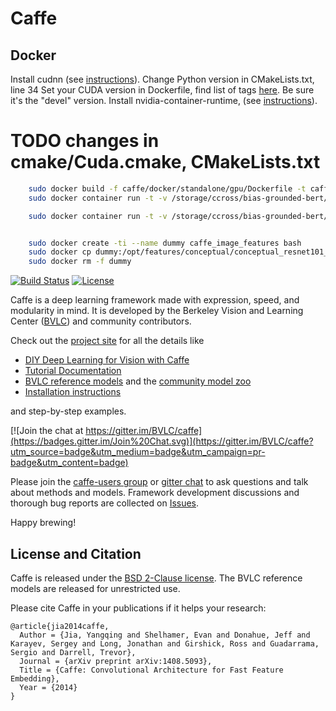 # Caffe

## Docker
Install cudnn (see [instructions](https://docs.nvidia.com/deeplearning/sdk/cudnn-install/index.html#download)).
Change Python version in CMakeLists.txt, line 34
Set your CUDA version in Dockerfile, find list of tags [here](https://gitlab.com/nvidia/container-images/cuda/blob/master/doc/supported-tags.md). Be sure it's the "devel" version.
Install nvidia-container-runtime, (see [instructions](https://github.com/NVIDIA/nvidia-container-runtime)).

# TODO changes in cmake/Cuda.cmake, CMakeLists.txt
``` bash    
    sudo docker build -f caffe/docker/standalone/gpu/Dockerfile -t caffe_image_features .
    sudo docker container run -t -v /storage/ccross/bias-grounded-bert/vilbert_beta/bottom-up-attention/caffe/features/conceptual:/opt/features/conceptual --gpus all caffe_image_features python2.7 /opt/tools/generate_tsv.py --cfg /opt/experiments/cfgs/faster_rcnn_end2end_resnet.yml --def /opt/models/vg/ResNet-101/faster_rcnn_end2end_final/test.prototxt --out /opt/features/conceptual/conceptual_resnet101_faster_rcnn_genome.tsv --net /opt/data/faster_rcnn_models/resnet101_faster_rcnn_final.caffemodel --total_group 1 --group_id 0 --split conceptual_image_val --data_dir /opt/data/conceptual-captions --gpu 0,1,2,3,4,5,6,7

    sudo docker container run -t -v /storage/ccross/bias-grounded-bert/vilbert_beta/bottom-up-attention/caffe/features/conceptual:/opt/features/conceptual --gpus all caffe_image_features python2.7 /opt/tools/generate_tsv.py --cfg /opt/experiments/cfgs/faster_rcnn_end2end_resnet.yml --def /opt/models/vg/ResNet-101/faster_rcnn_end2end_final/test.prototxt --out /opt/features/google-images/weat3_resnet101_faster_rcnn_genome.tsv --net /opt/data/faster_rcnn_models/resnet101_faster_rcnn_final.caffemodel --total_group 1 --group_id 0 --split google_images --data_dir /opt/data/google-images/weat3 --gpu 0,1,2,3,4,5,6,7


    sudo docker create -ti --name dummy caffe_image_features bash
    sudo docker cp dummy:/opt/features/conceptual/conceptual_resnet101_faster_rcnn_genome.tsv.0 check_features.tsv
    sudo docker rm -f dummy
```


[![Build Status](https://travis-ci.org/BVLC/caffe.svg?branch=master)](https://travis-ci.org/BVLC/caffe)
[![License](https://img.shields.io/badge/license-BSD-blue.svg)](LICENSE)

Caffe is a deep learning framework made with expression, speed, and modularity in mind.
It is developed by the Berkeley Vision and Learning Center ([BVLC](http://bvlc.eecs.berkeley.edu)) and community contributors.

Check out the [project site](http://caffe.berkeleyvision.org) for all the details like

- [DIY Deep Learning for Vision with Caffe](https://docs.google.com/presentation/d/1UeKXVgRvvxg9OUdh_UiC5G71UMscNPlvArsWER41PsU/edit#slide=id.p)
- [Tutorial Documentation](http://caffe.berkeleyvision.org/tutorial/)
- [BVLC reference models](http://caffe.berkeleyvision.org/model_zoo.html) and the [community model zoo](https://github.com/BVLC/caffe/wiki/Model-Zoo)
- [Installation instructions](http://caffe.berkeleyvision.org/installation.html)

and step-by-step examples.

[![Join the chat at https://gitter.im/BVLC/caffe](https://badges.gitter.im/Join%20Chat.svg)](https://gitter.im/BVLC/caffe?utm_source=badge&utm_medium=badge&utm_campaign=pr-badge&utm_content=badge)

Please join the [caffe-users group](https://groups.google.com/forum/#!forum/caffe-users) or [gitter chat](https://gitter.im/BVLC/caffe) to ask questions and talk about methods and models.
Framework development discussions and thorough bug reports are collected on [Issues](https://github.com/BVLC/caffe/issues).

Happy brewing!

## License and Citation

Caffe is released under the [BSD 2-Clause license](https://github.com/BVLC/caffe/blob/master/LICENSE).
The BVLC reference models are released for unrestricted use.

Please cite Caffe in your publications if it helps your research:

    @article{jia2014caffe,
      Author = {Jia, Yangqing and Shelhamer, Evan and Donahue, Jeff and Karayev, Sergey and Long, Jonathan and Girshick, Ross and Guadarrama, Sergio and Darrell, Trevor},
      Journal = {arXiv preprint arXiv:1408.5093},
      Title = {Caffe: Convolutional Architecture for Fast Feature Embedding},
      Year = {2014}
    }

